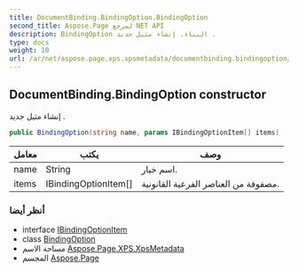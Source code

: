 ```yaml
---
title: DocumentBinding.BindingOption.BindingOption
second_title: Aspose.Page لمرجع NET API
description: BindingOption البناء. إنشاء مثيل جديد .
type: docs
weight: 10
url: /ar/net/aspose.page.xps.xpsmetadata/documentbinding.bindingoption/bindingoption/
---
```

## DocumentBinding.BindingOption constructor

إنشاء مثيل جديد .

```csharp
public BindingOption(string name, params IBindingOptionItem[] items)
```

| معامل | يكتب | وصف |
| --- | --- | --- |
| name | String | اسم خيار. |
| items | IBindingOptionItem[] | مصفوفة من العناصر الفرعية القانونية. |

### أنظر أيضا

* interface [IBindingOptionItem](../../documentbinding.ibindingoptionitem/)
* class [BindingOption](../)
* مساحة الاسم [Aspose.Page.XPS.XpsMetadata](../../documentbinding.bindingoption/)
* المجسم [Aspose.Page](../../../)


